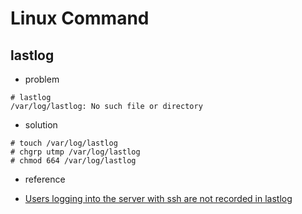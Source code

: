 Linux Command
===============

lastlog
---------

* problem

```shell
# lastlog
/var/log/lastlog: No such file or directory
```

* solution

```shell
# touch /var/log/lastlog
# chgrp utmp /var/log/lastlog
# chmod 664 /var/log/lastlog
```

* reference

- [Users logging into the server with ssh are not recorded in lastlog](https://www.novell.com/support/kb/doc.php?id=7014881)
